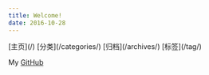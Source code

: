 ```yaml
---
title: Welcome!
date: 2016-10-28
---
```

<div id="time"></div>
[主页](/)
[分类](/categories/)
[归档](/archives/)
[标签](/tag/)
<!-- [关于](/about/) -->

My [GitHub](https://github.com/TinyMark)

<script>
; ~function (dom) {
var date;
function formatT(str) {
return String(str).length == 2 ? str : String('0' + str)
};
setInterval(function () {
date = new Date();
dom.innerHTML = `${date.getFullYear()}-${date.getMonth() + 1}-${date.getDate()} ${formatT(date.getHours())}:${formatT(date.getMinutes())}:${formatT(date.getSeconds())}`;
}, 1000)
}(document.querySelector('#time'))
</script>
